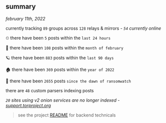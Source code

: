 
## summary
_february 11th, 2022_

currently tracking `89` groups across `128` relays & mirrors - _`54` currently online_

⏲ there have been `5` posts within the `last 24 hours`

🦈 there have been `108` posts within the `month of february`

🪐 there have been `883` posts within the `last 90 days`

🏚 there have been `369` posts within the `year of 2022`

🦕 there have been `2655` posts `since the dawn of ransomwatch`

there are `48` custom parsers indexing posts

_`20` sites using v2 onion services are no longer indexed - [support.torproject.org](https://support.torproject.org/onionservices/v2-deprecation/)_

> see the project [README](https://github.com/thetanz/ransomwatch#ransomwatch--) for backend technicals
